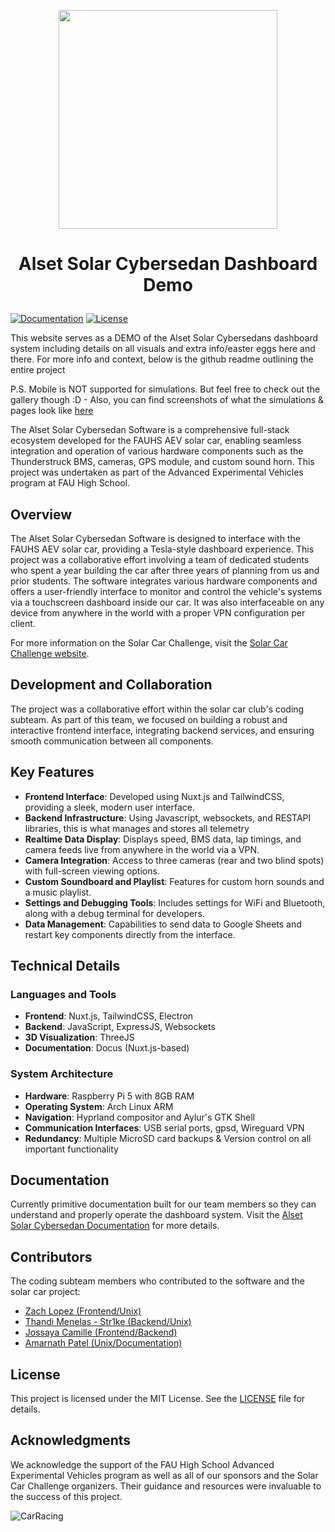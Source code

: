 <p align="center"><img width="350px" src="https://github.com/user-attachments/assets/9dd29f8b-2a3f-4396-8a89-0f8790b1d894" /></p>

# <p align="center">Alset Solar Cybersedan Dashboard Demo</p>

[![Documentation](https://img.shields.io/badge/docs-online-brightgreen.svg)](https://aev.zachl.tech) [![License](https://img.shields.io/badge/license-MIT-blue.svg)](LICENSE)

This website serves as a DEMO of the Alset Solar Cybersedans dashboard system including details on all visuals and extra info/easter eggs here and there. For more info and context, below is the github readme outlining the entire project

P.S. Mobile is NOT supported for simulations. But feel free to check out the gallery though :D - Also, you can find screenshots of what the simulations & pages look like [here](https://zipline.zachl.tech/folder/2)

The Alset Solar Cybersedan Software is a comprehensive full-stack ecosystem developed for the FAUHS AEV solar car, enabling seamless integration and operation of various hardware components such as the Thunderstruck BMS, cameras, GPS module, and custom sound horn. This project was undertaken as part of the Advanced Experimental Vehicles program at FAU High School.

## Overview

The Alset Solar Cybersedan Software is designed to interface with the FAUHS AEV solar car, providing a Tesla-style dashboard experience. This project was a collaborative effort involving a team of dedicated students who spent a year building the car after three years of planning from us and prior students. The software integrates various hardware components and offers a user-friendly interface to monitor and control the vehicle's systems via a touchscreen dashboard inside our car. It was also interfaceable on any device from anywhere in the world with a proper VPN configuration per client. 

For more information on the Solar Car Challenge, visit the [Solar Car Challenge website](https://www.solarcarchallenge.org/challenge/).

## Development and Collaboration

The project was a collaborative effort within the solar car club's coding subteam. As part of this team, we focused on building a robust and interactive frontend interface, integrating backend services, and ensuring smooth communication between all components.

## Key Features

- **Frontend Interface**: Developed using Nuxt.js and TailwindCSS, providing a sleek, modern user interface.
- **Backend Infrastructure**: Using Javascript, websockets, and RESTAPI libraries, this is what manages and stores all telemetry
- **Realtime Data Display**: Displays speed, BMS data, lap timings, and camera feeds live from anywhere in the world via a VPN.
- **Camera Integration**: Access to three cameras (rear and two blind spots) with full-screen viewing options.
- **Custom Soundboard and Playlist**: Features for custom horn sounds and a music playlist.
- **Settings and Debugging Tools**: Includes settings for WiFi and Bluetooth, along with a debug terminal for developers.
- **Data Management**: Capabilities to send data to Google Sheets and restart key components directly from the interface.

## Technical Details

### Languages and Tools

- **Frontend**: Nuxt.js, TailwindCSS, Electron
- **Backend**: JavaScript, ExpressJS, Websockets
- **3D Visualization**: ThreeJS
- **Documentation**: Docus (Nuxt.js-based)

### System Architecture

- **Hardware**: Raspberry Pi 5 with 8GB RAM
- **Operating System**: Arch Linux ARM
- **Navigation**: Hyprland compositor and Aylur's GTK Shell
- **Communication Interfaces**: USB serial ports, gpsd, Wireguard VPN
- **Redundancy**: Multiple MicroSD card backups & Version control on all important functionality

## Documentation

Currently primitive documentation built for our team members so they can understand and properly operate the dashboard system. Visit the [Alset Solar Cybersedan Documentation](https://aev.zachl.tech) for more details.

## Contributors

The coding subteam members who contributed to the software and the solar car project:

- [Zach Lopez (Frontend/Unix)](https://github.com/ZachLTech)
- [Thandi Menelas - Str1ke (Backend/Unix)](https://github.com/RealStr1ke)
- [Jossaya Camille (Frontend/Backend)](https://github.com/jcamille2023)
- [Amarnath Patel (Unix/Documentation)](https://github.com/jeebuscrossaint)

## License

This project is licensed under the MIT License. See the [LICENSE](LICENSE) file for details.

## Acknowledgments

We acknowledge the support of the FAU High School Advanced Experimental Vehicles program as well as all of our sponsors and the Solar Car Challenge organizers. Their guidance and resources were invaluable to the success of this project.


![CarRacing](https://github.com/user-attachments/assets/48044884-80c2-424a-8b2b-e2ced255b7f2)
